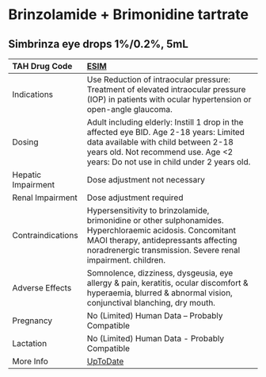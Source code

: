 # Brinzolamide + Brimonidine tartrate

## Simbrinza eye drops 1%/0.2%, 5mL

| TAH Drug Code      | [ESIM](https://www.tahsda.org.tw/drugs/hissearch.php?drug_code=ESIM)                                                                                                                                               |
|:-------------------|:-------------------------------------------------------------------------------------------------------------------------------------------------------------------------------------------------------------------|
| Indications        | Use Reduction of intraocular pressure: Treatment of elevated intraocular pressure (IOP) in patients with ocular hypertension or open-angle glaucoma.                                                               |
| Dosing             | Adult including elderly: Instill 1 drop in the affected eye BID. Age 2-18 years: Limited data available with child between 2-18 years old. Not recommend use. Age <2 years: Do not use in child under 2 years old. |
| Hepatic Impairment | Dose adjustment not necessary                                                                                                                                                                                      |
| Renal Impairment   | Dose adjustment required                                                                                                                                                                                           |
| Contraindications  | Hypersensitivity to brinzolamide, brimonidine or other sulphonamides. Hyperchloraemic acidosis. Concomitant MAOI therapy, antidepressants affecting noradrenergic transmission. Severe renal impairment. children. |
| Adverse Effects    | Somnolence, dizziness, dysgeusia, eye allergy & pain, keratitis, ocular discomfort & hyperaemia, blurred & abnormal vision, conjunctival blanching, dry mouth.                                                     |
| Pregnancy          | No (Limited) Human Data – Probably Compatible                                                                                                                                                                      |
| Lactation          | No (Limited) Human Data - Probably Compatible                                                                                                                                                                      |
| More Info          | [UpToDate](https://www.uptodate.com/contents/brinzolamide-and-brimonidine-tartrate-drug-information)                                                                                                               |

